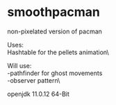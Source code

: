 # smoothpacman
non-pixelated version of pacman

Uses:\
Hashtable for the pellets animation\

Will use:\
-pathfinder for ghost movements\
-observer pattern\

openjdk 11.0.12 64-Bit
